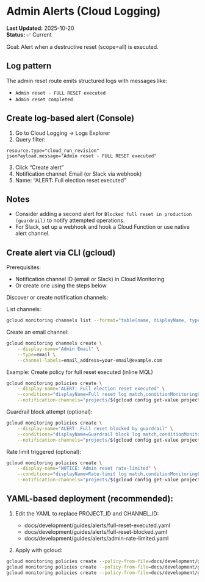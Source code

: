 # Admin Alerts (Cloud Logging)

**Last Updated:** 2025-10-20  
**Status:** ✅ Current

Goal: Alert when a destructive reset (scope=all) is executed.

## Log pattern
The admin reset route emits structured logs with messages like:
- `Admin reset - FULL RESET executed`
- `Admin reset completed`

## Create log-based alert (Console)
1. Go to Cloud Logging → Logs Explorer
2. Query filter:
```
resource.type="cloud_run_revision"
jsonPayload.message="Admin reset - FULL RESET executed"
```
3. Click “Create alert”
4. Notification channel: Email (or Slack via webhook)
5. Name: “ALERT: Full election reset executed”

## Notes
- Consider adding a second alert for `Blocked full reset in production (guardrail)` to notify attempted operations.
- For Slack, set up a webhook and hook a Cloud Function or use native alert channel.

## Create alert via CLI (gcloud)

Prerequisites:
- Notification channel ID (email or Slack) in Cloud Monitoring
- Or create one using the steps below

Discover or create notification channels:

List channels:
```bash
gcloud monitoring channels list --format="table(name, displayName, type)"
```

Create an email channel:
```bash
gcloud monitoring channels create \
	--display-name="Admin Email" \
	--type=email \
	--channel-labels=email_address=your-email@example.com
```

Example: Create policy for full reset executed (inline MQL)

```bash
gcloud monitoring policies create \
	--display-name="ALERT: Full election reset executed" \
	--conditions="displayName=Full reset log match,conditionMonitoringQueryLanguage=fetch cloud_run_revision | filter jsonPayload.message=\"Admin reset - FULL RESET executed\" | group_by [], [value:count()] | every 1m, duration=0s, comparison=COMPARISON_GT, thresholdValue=0" \
	--notification-channels="projects/$(gcloud config get-value project)/notificationChannels/YOUR_CHANNEL_ID"
```

Guardrail block attempt (optional):

```bash
gcloud monitoring policies create \
	--display-name="ALERT: Full reset blocked by guardrail" \
	--conditions="displayName=Guardrail block log match,conditionMonitoringQueryLanguage=fetch cloud_run_revision | filter jsonPayload.message=\"Blocked full reset in production (guardrail)\" | group_by [], [value:count()] | every 1m, duration=0s, comparison=COMPARISON_GT, thresholdValue=0" \
	--notification-channels="projects/$(gcloud config get-value project)/notificationChannels/YOUR_CHANNEL_ID"
```

Rate limit triggered (optional):

```bash
gcloud monitoring policies create \
	--display-name="NOTICE: Admin reset rate-limited" \
	--conditions="displayName=Rate-limit log match,conditionMonitoringQueryLanguage=fetch cloud_run_revision | filter jsonPayload.message=\"Admin reset rate-limited\" | group_by [], [value:count()] | every 5m, duration=0s, comparison=COMPARISON_GT, thresholdValue=0" \
	--notification-channels="projects/$(gcloud config get-value project)/notificationChannels/YOUR_CHANNEL_ID"
```

## YAML-based deployment (recommended):

1) Edit the YAML to replace PROJECT_ID and CHANNEL_ID:
	- docs/development/guides/alerts/full-reset-executed.yaml
	- docs/development/guides/alerts/full-reset-blocked.yaml
	- docs/development/guides/alerts/admin-rate-limited.yaml

2) Apply with gcloud:

```bash
gcloud monitoring policies create --policy-from-file=docs/development/guides/alerts/full-reset-executed.yaml
gcloud monitoring policies create --policy-from-file=docs/development/guides/alerts/full-reset-blocked.yaml
gcloud monitoring policies create --policy-from-file=docs/development/guides/alerts/admin-rate-limited.yaml
```
